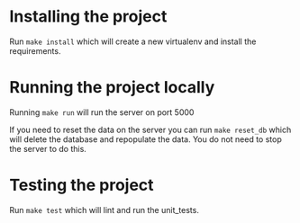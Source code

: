 # Installing the project
Run `make install` which will create a new virtualenv and install the requirements.

# Running the project locally
Running `make run` will run the server on port 5000

If you need to reset the data on the server you can run `make reset_db` which will delete the database and repopulate the data. You do not need to stop the server to do this.

# Testing the project
Run `make test` which will lint and run the unit_tests.